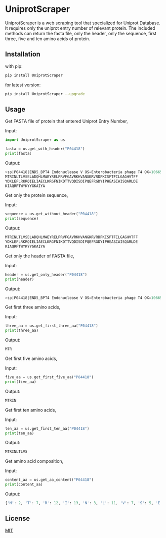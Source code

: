 # UniprotScraper

UniprotScraper is a web scraping tool that specialized for Uniprot Database. It requires only
the uniprot entry number of relevant protein. The included methods can return the fasta file,
only the header, only the sequence, first three, five and ten amino acids of protein.

## Installation

with pip:

```bash
pip install UniprotScraper
```

for latest version:

```bash
pip install UniprotScraper --upgrade
```

## Usage

Get FASTA file of protein that entered Uniprot Entry Number,

Input:
```python
import UniprotScraper as us

fasta = us.get_with_header("P04418")
print(fasta)
```

Output:
```python
>sp|P04418|END5_BPT4 Endonuclease V OS=Enterobacteria phage T4 OX=10665 PE=1 SV=1
MTRINLTLVSELADQHLMAEYRELPRVFGAVRKHVANGKRVRDFKISPTFILGAGHVTFF
YDKLEFLRKRQIELIAECLKRGFNIKDTTVQDISDIPQEFRGDYIPHEASIAISQARLDE
KIAQRPTWYKYYGKAIYA
```
Get only the protein sequence,

Input:
```python
sequence = us.get_without_header("P04418")
print(sequence)
```

Output:
```python
MTRINLTLVSELADQHLMAEYRELPRVFGAVRKHVANGKRVRDFKISPTFILGAGHVTFF
YDKLEFLRKRQIELIAECLKRGFNIKDTTVQDISDIPQEFRGDYIPHEASIAISQARLDE
KIAQRPTWYKYYGKAIYA
```

Get only the header of FASTA file,

Input:
```python
header = us.get_only_header("P04418")
print(header)
```

Output:
```python
>sp|P04418|END5_BPT4 Endonuclease V OS=Enterobacteria phage T4 OX=10665 PE=1 SV=1
```

Get first three amino acids,

Input:
```python
three_aa = us.get_first_three_aa("P04418")
print(three_aa)
```

Output:
```python
MTR
```

Get first five amino acids,

Input:
```python
five_aa = us.get_first_five_aa("P04418")
print(five_aa)
```

Output:
```python
MTRIN
```

Get first ten amino acids,

Input:
```python
ten_aa = us.get_first_ten_aa("P04418")
print(ten_aa)
```

Output:
```python
MTRINLTLVS
```

Get amino acid composition,

Input:
```python
content_aa = us.get_aa_content("P04418")
print(content_aa)
```

Output:
```python
{'M': 2, 'T': 7, 'R': 12, 'I': 13, 'N': 3, 'L': 11, 'V': 7, 'S': 5, 'E': 9, 'A': 12, 'D': 8, 'Q': 6, 'H': 4, 'Y': 7, 'P': 5, 'F': 8, 'G': 7, 'K': 10, '\n': 2, 'C': 1, 'W': 1}
```

## License
[MIT](https://choosealicense.com/licenses/mit/)
